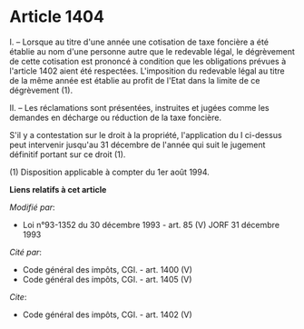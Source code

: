# Article 1404

I. – Lorsque au titre d'une année une cotisation de taxe foncière a été établie au nom d'une personne autre que le redevable
légal, le dégrèvement de cette cotisation est prononcé à condition que les obligations prévues à l'article 1402 aient été
respectées. L'imposition du redevable légal au titre de la même année est établie au profit de l'Etat dans la limite de ce
dégrèvement (1).

II. – Les réclamations sont présentées, instruites et jugées comme les demandes en décharge ou réduction de la taxe foncière.

S'il y a contestation sur le droit à la propriété, l'application du I ci-dessus peut intervenir jusqu'au 31 décembre de
l'année qui suit le jugement définitif portant sur ce droit (1).

(1) Disposition applicable à compter du 1er août 1994.

**Liens relatifs à cet article**

_Modifié par_:

  - Loi n°93-1352 du 30 décembre 1993 - art. 85 (V) JORF 31 décembre 1993

_Cité par_:

  - Code général des impôts, CGI. - art. 1400 (V)
  - Code général des impôts, CGI. - art. 1405 (V)

_Cite_:

  - Code général des impôts, CGI. - art. 1402 (V)
